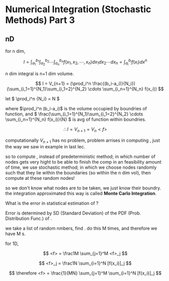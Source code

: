 # Numerical Integration (Stochastic Methods) Part 3

## nD

for n dim,

$$ I = \int_{a_1}^{b_1}\int_{a_2}^{b_2}\cdots\int_{a_n}^{b_n} f(x_1, x_2, \cdots, x_n) dx_1 dx_2 \cdots dx_n = \int_{a_i}^{b_i} f(x_i) dx^n $$

n dim integral is n+1 dim volume.

$$ I = V_{n+1} = (\prod_i^n \frac{(b_i-a_i)}{N_i}) (\sum_{i_1=1}^{N_1}\sum_{i_1=2}^{N_2} \cdots \sum_{i_n=1}^{N_n} f(x_i)) $$

let $ \prod_i^n {N_i} = N $

where $\prod_i^n (b_i-a_i)$ is the volume occupied by boundries of function, and $ \frac{\sum_{i_1=1}^{N_1}\sum_{i_1=2}^{N_2} \cdots \sum_{i_n=1}^{N_n} f(x_i)}{N} $ is avg of function within boundries.

$$ \therefore I = V_{n+1} = V_n <f> $$

computationally $V_{n+1}$ has no problem, problem arrises in computing <f>, just the way we saw in example in last lec.

so to compute <f>, instead of predeterministic method; in which number of nodes gets very hight to be able to finish the comp in an feasibility amount of time, we use stochastic method; in which we choose nodes randomly such that they lie within the boundaries (so within the n dim vol), then compute <f> at these random nodes!

so we don't know what nodes are to be taken, we just know their boundry. the integration approximated this way is called **Monte Carlo Integration**.

What is the error in statistical estimation of <f>?

Error is determined by SD (Standard Deviation) of the PDF (Prob. Distribution Func.) of <f>.

we take a list of random nmbers, find <f>. do this M times, and therefore we have M <f>s.

for 1D,

$$ <f> = \frac1M \sum_{j=1}^M <f>_j $$

$$ <f>_j = \frac1N \sum_{i=1}^N [f(x_i)]_j $$

$$ \therefore <f> = \frac{1}{MN} \sum_{j=1}^M \sum_{i=1}^N [f(x_i)]_j $$